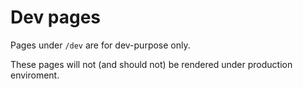 # Dev pages

Pages under `/dev` are for dev-purpose only.

These pages will not (and should not) be rendered under production enviroment.
